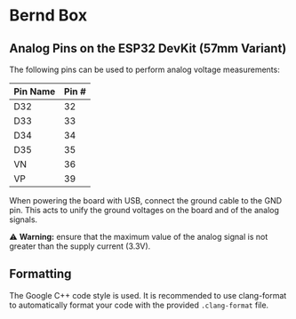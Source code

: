 # Bernd Box

## Analog Pins on the ESP32 DevKit (57mm Variant)

The following pins can be used to perform analog voltage measurements:

Pin Name | Pin #
---------|------
D32      |32
D33      |33
D34      |34
D35      |35
VN       |36
VP       |39

When powering the board with USB, connect the ground cable to the GND pin. This acts to unify the ground voltages on the board and of the analog signals.

⚠️ **Warning:** ensure that the maximum value of the analog signal is not greater than the supply current (3.3V).

## Formatting

The Google C++ code style is used. It is recommended to use clang-format to automatically format your code with the provided `.clang-format` file.
